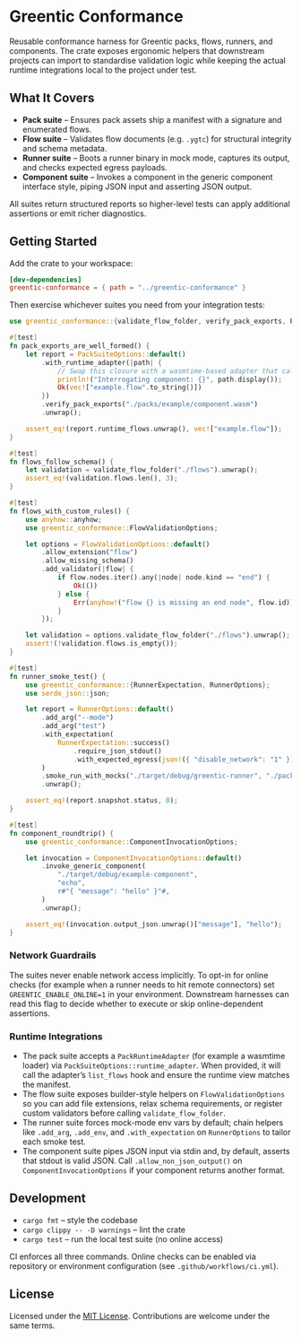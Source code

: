 # Greentic Conformance

Reusable conformance harness for Greentic packs, flows, runners, and components. The crate exposes ergonomic helpers that downstream projects can import to standardise validation logic while keeping the actual runtime integrations local to the project under test.

## What It Covers

- **Pack suite** – Ensures pack assets ship a manifest with a signature and enumerated flows.
- **Flow suite** – Validates flow documents (e.g. `.ygtc`) for structural integrity and schema metadata.
- **Runner suite** – Boots a runner binary in mock mode, captures its output, and checks expected egress payloads.
- **Component suite** – Invokes a component in the generic component interface style, piping JSON input and asserting JSON output.

All suites return structured reports so higher-level tests can apply additional assertions or emit richer diagnostics.

## Getting Started

Add the crate to your workspace:

```toml
[dev-dependencies]
greentic-conformance = { path = "../greentic-conformance" }
```

Then exercise whichever suites you need from your integration tests:

```rust
use greentic_conformance::{validate_flow_folder, verify_pack_exports, PackSuiteOptions};

#[test]
fn pack_exports_are_well_formed() {
    let report = PackSuiteOptions::default()
        .with_runtime_adapter(|path| {
            // Swap this closure with a wasmtime-based adapter that calls list_flows.
            println!("Interrogating component: {}", path.display());
            Ok(vec!["example.flow".to_string()])
        })
        .verify_pack_exports("./packs/example/component.wasm")
        .unwrap();

    assert_eq!(report.runtime_flows.unwrap(), vec!["example.flow"]);
}

#[test]
fn flows_follow_schema() {
    let validation = validate_flow_folder("./flows").unwrap();
    assert_eq!(validation.flows.len(), 3);
}

#[test]
fn flows_with_custom_rules() {
    use anyhow::anyhow;
    use greentic_conformance::FlowValidationOptions;

    let options = FlowValidationOptions::default()
        .allow_extension("flow")
        .allow_missing_schema()
        .add_validator(|flow| {
            if flow.nodes.iter().any(|node| node.kind == "end") {
                Ok(())
            } else {
                Err(anyhow!("flow {} is missing an end node", flow.id))
            }
        });

    let validation = options.validate_flow_folder("./flows").unwrap();
    assert!(!validation.flows.is_empty());
}

#[test]
fn runner_smoke_test() {
    use greentic_conformance::{RunnerExpectation, RunnerOptions};
    use serde_json::json;

    let report = RunnerOptions::default()
        .add_arg("--mode")
        .add_arg("test")
        .with_expectation(
            RunnerExpectation::success()
                .require_json_stdout()
                .with_expected_egress(json!({ "disable_network": "1" })),
        )
        .smoke_run_with_mocks("./target/debug/greentic-runner", "./packs/example")
        .unwrap();

    assert_eq!(report.snapshot.status, 0);
}

#[test]
fn component_roundtrip() {
    use greentic_conformance::ComponentInvocationOptions;

    let invocation = ComponentInvocationOptions::default()
        .invoke_generic_component(
            "./target/debug/example-component",
            "echo",
            r#"{ "message": "hello" }"#,
        )
        .unwrap();

    assert_eq!(invocation.output_json.unwrap()["message"], "hello");
}
```

### Network Guardrails

The suites never enable network access implicitly. To opt-in for online checks (for example when a runner needs to hit remote connectors) set `GREENTIC_ENABLE_ONLINE=1` in your environment. Downstream harnesses can read this flag to decide whether to execute or skip online-dependent assertions.

### Runtime Integrations

- The pack suite accepts a `PackRuntimeAdapter` (for example a wasmtime loader) via `PackSuiteOptions::runtime_adapter`. When provided, it will call the adapter’s `list_flows` hook and ensure the runtime view matches the manifest.
- The flow suite exposes builder-style helpers on `FlowValidationOptions` so you can add file extensions, relax schema requirements, or register custom validators before calling `validate_flow_folder`.
- The runner suite forces mock-mode env vars by default; chain helpers like `.add_arg`, `.add_env`, and `.with_expectation` on `RunnerOptions` to tailor each smoke test.
- The component suite pipes JSON input via stdin and, by default, asserts that stdout is valid JSON. Call `.allow_non_json_output()` on `ComponentInvocationOptions` if your component returns another format.

## Development

- `cargo fmt` – style the codebase
- `cargo clippy -- -D warnings` – lint the crate
- `cargo test` – run the local test suite (no online access)

CI enforces all three commands. Online checks can be enabled via repository or environment configuration (see `.github/workflows/ci.yml`).

## License

Licensed under the [MIT License](LICENSE). Contributions are welcome under the same terms.
